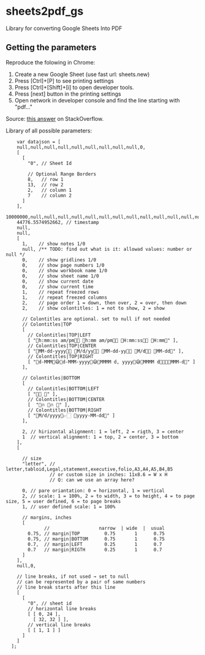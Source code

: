 # sheets2pdf_gs
Library for converting Google Sheets Into PDF

## Getting the parameters

Reproduce the folowing in Chrome:

1. Create a new Google Sheet (use fast url: sheets.new)
2. Press [Ctrl]+[P] to see printing settings
3. Press [Ctrl]+[Shift]+[i] to open developer tools.
4. Press [next] button in the printing settings
5. Open network in developer console and find the line starting with "pdf..."

Source: [this answer](https://stackoverflow.com/a/58503138/5372400) on StackOverflow.


Library of all possible parameters:

```
    var datajson = [
    null,null,null,null,null,null,null,null,null,0,
    [
      [
        "0", // Sheet Id
        
        // Optional Range Borders
        8,   // row 1
        13,  // row 2
        2,   // column 1
        7    // column 2
      ]
    ],
    10000000,null,null,null,null,null,null,null,null,null,null,null,null,null,null,
    44776.5574952662, // timestamp
    null,
    null,
    [
      1,    // show notes 1/0
      null, /** TODO: find out what is it: allowad values: number or null */
      0,    // show gridlines 1/0
      0,    // show page numbers 1/0
      0,    // show workbook name 1/0
      0,    // show sheet name 1/0
      0,    // show current date
      0,    // show current time
      1,    // repeat freezed rows
      1,    // repeat freezed columns
      2,    // page order 1 = down, then over, 2 = over, then down
      2,    // show colontitles: 1 = not to show, 2 = show

      // Colontitles are optional. set to null if not needed
      // Colontitles|TOP
      [
        // Colontitles|TOP|LEFT
        [ "h:mm:ss am/pm🌵 h:mm am/pm🌵 H:mm:ss🌵 H:mm" ],
        // Colontitles|TOP|CENTER
        [ "MM-dd-yyyy👀 M/d/yy👀 MM-dd-yy👀 M/d👀 MM-dd" ],
        // Colontitles|TOP|RIGHT
        [ "d-MMM😅d-MMM-yyyy😅MMMM d, yyyy😅MMMM d🥸😅MMM-d" ]
      ],

      // Colontitles|BOTTOM
      [
        // Colontitles|BOTTOM|LEFT
        [ "🎯 " ],
        // Colontitles|BOTTOM|CENTER
        [  "🔥 🔥 " ],
        // Colontitles|BOTTOM|RIGHT
        [ "M/d/yyyy👉🏻 yyyy-MM-dd" ]
      ],

      2, // hirizontal alignment: 1 = left, 2 = rigth, 3 = center
      1  // vertical alignment: 1 = top, 2 = center, 3 = bottom
    ],
    [

      // size
      "letter", // letter,tabloid,Legal,statement,executive,folio,A3,A4,A5,B4,B5
                // or custom size in inches: 11x8.6 = W x H
                // Q: can we use an array here?

      0, // pare oriantation: 0 = horizontal, 1 = vertical
      2, // scale: 1 = 100%, 2 = to width, 3 = to height, 4 = to page size, 5 = user defined, 6 = to page breaks
      1, // user defined scale: 1 = 100%

      // margins, inches
      [
              //                  narrow  | wide  |  usual
        0.75, // margin|TOP         0.75       1      0.75
        0.75, // margin|BOTTOM      0.75       1      0.75
        0.7,  // margin|LEFT        0.25       1      0.7
        0.7   // margin|RIGTH       0.25       1      0.7
      ]
    ],
    null,0,

    // line breaks, if not used → set to null
    // can be represented by a pair of same numbers
    // line break starts after this line
    [
      [
        "0", // sheet id
        // horizontal line breaks
        [ [ 0, 24 ],
          [ 32, 32 ] ],
        // vertical line breaks
        [ [ 1, 1 ] ]
      ]
    ]
  ];

```
